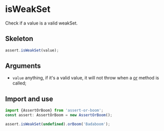 # isWeakSet

Check if a value is a valid weakSet.

## Skeleton

```ts
assert.isWeakSet(value);
```

## Arguments

- `value` anything, if it's a valid value, it will not throw when a [or](../or.md) method is called;

## Import and use

```ts
import {AssertOrBoom} from 'assert-or-boom';
const assert: AssertOrBoom = new AssertOrBoom();

assert.isWeakSet(undefined).orBoom('Badaboom');
```
